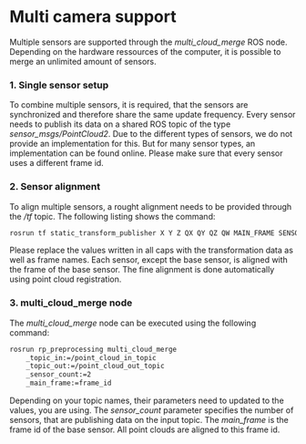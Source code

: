 # Multi camera support

Multiple sensors are supported through the *multi_cloud_merge* ROS node. Depending on the hardware ressources of the computer, it is possible to merge an unlimited amount of sensors.

### 1. Single sensor setup

To combine multiple sensors, it is required, that the sensors are synchronized and therefore share the same update frequency. Every sensor needs to publish its data on a shared ROS topic of the type *sensor_msgs/PointCloud2*. Due to the different types of sensors, we do not provide an implementation for this. But for many sensor types, an implementation can be found online. Please make sure that every sensor uses a different frame id.

### 2. Sensor alignment

To align multiple sensors, a rought alignment needs to be provided through the */tf* topic. The following listing shows the command:

```bash
rosrun tf static_transform_publisher X Y Z QX QY QZ QW MAIN_FRAME SENSOR_FRAME 100
```

Please replace the values written in all caps with the transformation data as well as frame names. Each sensor, except the base sensor, is aligned with the frame of the base sensor. The fine alignment is done automatically using point cloud registration.

### 3. multi_cloud_merge node

The *multi_cloud_merge* node can be executed using the following command:

```bash
rosrun rp_preprocessing multi_cloud_merge
    _topic_in:=/point_cloud_in_topic
    _topic_out:=/point_cloud_out_topic
    _sensor_count:=2
    _main_frame:=frame_id
```

Depending on your topic names, their parameters need to updated to the values, you are using. The *sensor_count* parameter specifies the number of sensors, that are publishing data on the input topic. The *main_frame* is the frame id of the base sensor. All point clouds are aligned to this frame id.
